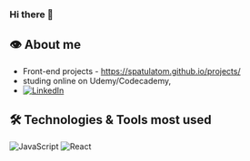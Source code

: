 ### Hi there 👋

## 👁️ About me
- Front-end projects - https://spatulatom.github.io/projects/
- studing online on Udemy/Codecademy, 
- [![LinkedIn][linkedin-shield]][linkedin-url]


## 🛠️ Technologies & Tools most used
![JavaScript](https://img.shields.io/badge/-JavaScript-black?style=flat-square&logo=javascript)
![React](https://img.shields.io/badge/-React-black?style=flat-square&logo=react)


<!-- MARKDOWN LINKS & IMAGES -->

[linkedin-shield]: https://img.shields.io/badge/-LinkedIn-black.svg?style=for-the-badge&logo=linkedin&colorB=555
[linkedin-url]: https://www.linkedin.com/in/tomasz-s-069249244/
